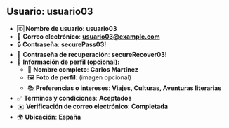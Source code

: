 ## Usuario: **usuario03**

- 🆔 **Nombre de usuario**: **usuario03**  
- 📧 **Correo electrónico**: **usuario03@example.com**  
- 🔒 **Contraseña**: **securePass03!**  
- 🔑 **Contraseña de recuperación**: **secureRecover03!**  
- 👤 **Información de perfil (opcional):**  
  - 📝 **Nombre completo**: **Carlos Martínez**  
  - 🖼️ **Foto de perfil**: (imagen opcional)  
  - 📚 **Preferencias o intereses**: **Viajes, Culturas, Aventuras literarias**  
- ✅ **Términos y condiciones**: **Aceptados**  
- ✉️ **Verificación de correo electrónico**: **Completada**  
- 🌍 **Ubicación**: **España**  
